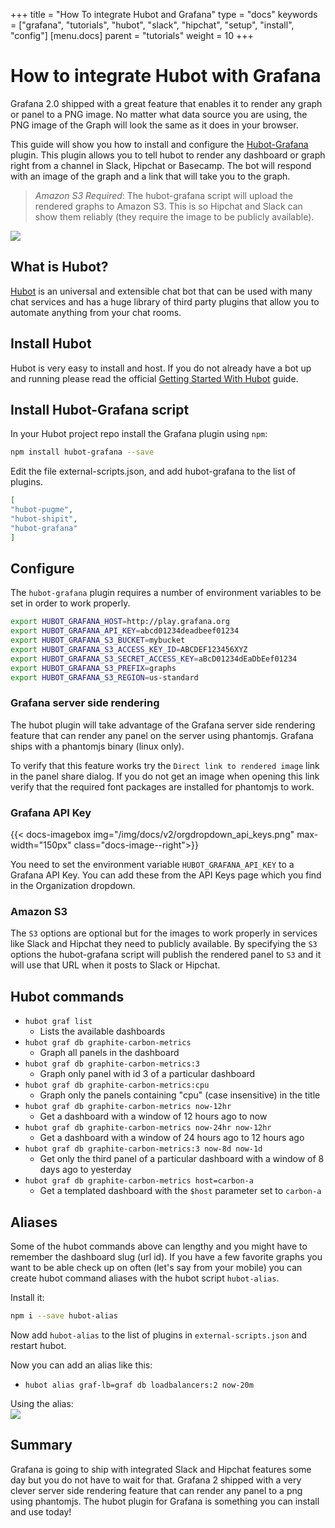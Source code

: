 +++
title = "How To integrate Hubot and Grafana"
type = "docs"
keywords = ["grafana", "tutorials", "hubot", "slack", "hipchat", "setup", "install", "config"]
[menu.docs]
parent = "tutorials"
weight = 10
+++

# How to integrate Hubot with Grafana

Grafana 2.0 shipped with a great feature that enables it to render any graph or panel to a PNG image.
No matter what data source you are using, the PNG image of the Graph will look the same
as it does in your browser.

This guide will show you how to install and configure the [Hubot-Grafana](https://github.com/stephenyeargin/hubot-grafana)
plugin. This plugin allows you to tell hubot to render any dashboard or graph right from a channel in
Slack, Hipchat or Basecamp. The bot will respond with an image of the graph and a link that will
take you to the graph.

> *Amazon S3 Required*: The hubot-grafana script will upload the rendered graphs to Amazon S3. This
> is so Hipchat and Slack can show them reliably (they require the image to be publicly available).

<div class="text-center">
  <img src="/img/docs/tutorials/hubot_grafana.png" class="center"></a>
</div>

## What is Hubot?

[Hubot](https://hubot.github.com/) is an universal and extensible chat bot that can be used with many chat
services and has a huge library of third party plugins that allow you to automate anything from your
chat rooms.

## Install Hubot

Hubot is very easy to install and host. If you do not already have a bot up and running please
read the official [Getting Started With Hubot](https://hubot.github.com/docs/) guide.

## Install Hubot-Grafana script

In your Hubot project repo install the Grafana plugin using `npm`:
```bash
npm install hubot-grafana --save
```
Edit the file external-scripts.json, and add hubot-grafana to the list of plugins.

```json
[
"hubot-pugme",
"hubot-shipit",
"hubot-grafana"
]
```

## Configure

The `hubot-grafana` plugin requires a number of environment variables to be set in order to work properly.

```bash
export HUBOT_GRAFANA_HOST=http://play.grafana.org
export HUBOT_GRAFANA_API_KEY=abcd01234deadbeef01234
export HUBOT_GRAFANA_S3_BUCKET=mybucket
export HUBOT_GRAFANA_S3_ACCESS_KEY_ID=ABCDEF123456XYZ
export HUBOT_GRAFANA_S3_SECRET_ACCESS_KEY=aBcD01234dEaDbEef01234
export HUBOT_GRAFANA_S3_PREFIX=graphs
export HUBOT_GRAFANA_S3_REGION=us-standard
```

### Grafana server side rendering

The hubot plugin will take advantage of the Grafana server side rendering feature that can
render any panel on the server using phantomjs. Grafana ships with a phantomjs binary (linux only).

To verify that this feature works try the `Direct link to rendered image` link in the panel share dialog.
If you do not get an image when opening this link verify that the required font packages are installed for phantomjs to work.

### Grafana API Key

{{< docs-imagebox img="/img/docs/v2/orgdropdown_api_keys.png" max-width="150px" class="docs-image--right">}}

You need to set the environment variable `HUBOT_GRAFANA_API_KEY` to a Grafana API Key.
You can add these from the API Keys page which you find in the Organization dropdown.

### Amazon S3

The `S3` options are optional but for the images to work properly in services like Slack and Hipchat they need
to publicly available. By specifying the `S3` options the hubot-grafana script will publish the rendered
panel to `S3` and it will use that URL when it posts to Slack or Hipchat.

## Hubot commands

- `hubot graf list`
    - Lists the available dashboards
- `hubot graf db graphite-carbon-metrics`
    - Graph all panels in the dashboard
- `hubot graf db graphite-carbon-metrics:3`
    - Graph only panel with id 3 of a particular dashboard
- `hubot graf db graphite-carbon-metrics:cpu`
    - Graph only the panels containing "cpu" (case insensitive) in the title
- `hubot graf db graphite-carbon-metrics now-12hr`
    - Get a dashboard with a window of 12 hours ago to now
- `hubot graf db graphite-carbon-metrics now-24hr now-12hr`
    - Get a dashboard with a window of 24 hours ago to 12 hours ago
- `hubot graf db graphite-carbon-metrics:3 now-8d now-1d`
    - Get only the third panel of a particular dashboard with a window of 8 days ago to yesterday
- `hubot graf db graphite-carbon-metrics host=carbon-a`
    - Get a templated dashboard with the `$host` parameter set to `carbon-a`

## Aliases

Some of the hubot commands above can lengthy and you might have to remember the dashboard slug (url id).
If you have a few favorite graphs you want to be able check up on often (let's say from your mobile) you
can create hubot command aliases with the hubot script `hubot-alias`.

Install it:

```bash
npm i --save hubot-alias
```

Now add `hubot-alias` to the list of plugins in `external-scripts.json` and restart hubot.

Now you can add an alias like this:

- `hubot alias graf-lb=graf db loadbalancers:2 now-20m`

<div class="text-center">
  Using the alias:<br>
  <img src="/img/docs/tutorials/hubot_grafana2.png" class="center"></a>
</div>

## Summary

Grafana is going to ship with integrated Slack and Hipchat features some day but you do
not have to wait for that. Grafana 2 shipped with a very clever server side rendering feature
that can render any panel to a png using phantomjs. The hubot plugin for Grafana is something
you can install and use today!


